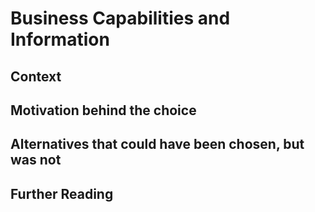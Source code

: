 # Business Capabilities and Information
 
## Context
 
## Motivation behind the choice
 
## Alternatives that could have been chosen, but was not
 
## Further Reading
